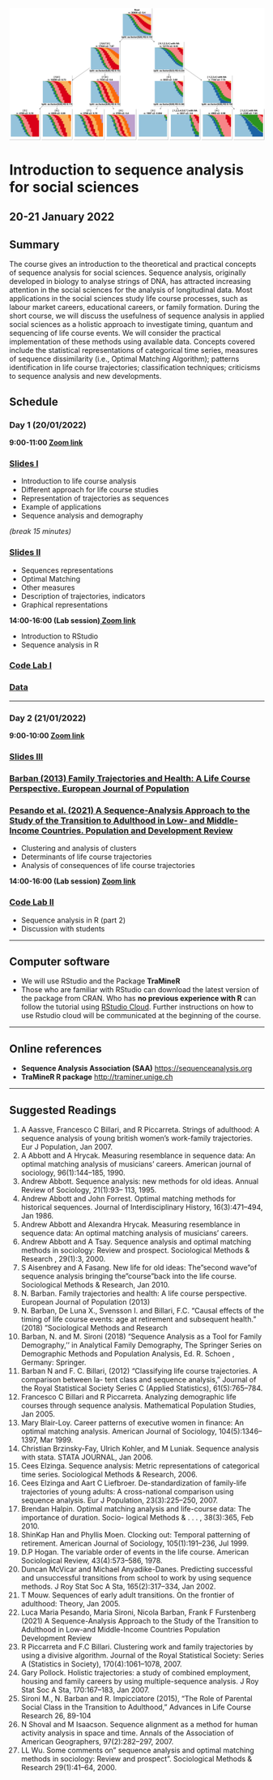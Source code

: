 ![](fg_bfseqtree.jpg)

# Introduction to sequence analysis for social sciences
## 20-21 January 2022

## Summary
The course gives an introduction to the theoretical and practical concepts of sequence analysis for social sciences. Sequence analysis, originally developed in biology to analyse strings of DNA, has attracted increasing attention in the social sciences for the analysis of longitudinal data. Most applications in the social sciences study life course processes, such as labour market careers, educational careers, or family formation. During the short course, we will discuss the usefulness of sequence analysis in applied social sciences as a holistic approach to investigate timing, quantum and sequencing of life course events. We will consider the practical implementation of these methods using available data. Concepts covered include the statistical representations of categorical time series, measures of sequence dissimilarity (i.e., Optimal Matching Algorithm); patterns identification in life course trajectories; classification techniques; criticisms to sequence analysis and new developments. 

## Schedule

### Day 1 (20/01/2022)

**9:00-11:00 [ Zoom link](https://unibo.zoom.us/j/92861666359?pwd=K2hWc25adk9JQlRYZEc0RHpEdzN1UT09)**

### [Slides I](/Lecture1/lecture1.html)
* Introduction to life course analysis
* Different approach for life course studies
* Representation of trajectories as sequences
* Example of applications
* Sequence analysis and demography

*(break 15 minutes)*

### [Slides II](/Lecture2/lecture2.pdf)
 * Sequences representations
 * Optimal Matching
 * Other measures
 * Description of trajectories, indicators 
 * Graphical representations 



**14:00-16:00 (Lab session)[ Zoom link ](https://unibo.zoom.us/j/98328688737?pwd=RWVJUytrTUFaQmhCVE9tb0lQZkJTUT09)**

* Introduction  to RStudio
* Sequence analysis in R 

### [Code Lab I](SintaxLab1.R)
### [Data](DataLab1.csv)
---
### Day 2 (21/01/2022)

**9:00-10:00 [ Zoom link ](https://unibo.zoom.us/j/97873746960?pwd=TmFWWDFpSEZzM2pKRWdDVHpvQXZqQT09)**

### [Slides III](/Lecture3/lecture3.pdf)

### [Barban (2013) Family Trajectories and Health: A Life Course Perspective. European Journal of Population](Barban2013_Article_FamilyTrajectoriesAndHealthALi.pdf)
### [Pesando et al. (2021) A Sequence-Analysis Approach to the Study of the Transition to Adulthood in Low- and Middle-Income Countries. Population and Development Review ](https://discovery.ucl.ac.uk/id/eprint/10131560/1/padr.12425.pdf)
* Clustering and analysis of clusters
* Determinants of life course trajectories
* Analysis of consequences of life course trajectories 


**14:00-16:00 (Lab session)  [ Zoom link](https://unibo.zoom.us/j/92518912061?pwd=RjU4ZSt0Zmc2bDJZWnZZLzNERmdPUT09)**

### [Code Lab II](SintaxLab2.R)

* Sequence analysis in R (part 2)
* Discussion with students

---



## Computer software


* We will use RStudio and the Package **TraMineR**
* Those who are familiar with RStudio can  download the latest version of the package from CRAN. Who has **no previous experience with R** can follow the tutorial using [RStudio Cloud](https://rstudio.cloud). Further instructions on how to use Rstudio cloud will be communicated at the beginning of the course. 
---

## Online references

* **Sequence Analysis Association (SAA)** https://sequenceanalysis.org
* **TraMineR R package** http://traminer.unige.ch
---
## Suggested Readings

1.	A Aassve, Francesco C Billari, and R Piccarreta. Strings of adulthood: A sequence analysis of young british women’s work-family trajectories. Eur J Population, Jan 2007. 
2.	A Abbott and A Hrycak. Measuring resemblance in sequence data: An optimal matching analysis of musicians’ careers. American journal of sociology, 96(1):144–185, 1990. 
3.	Andrew Abbott. Sequence analysis: new methods for old ideas. Annual Review of Sociology, 21(1):93– 113, 1995. 
4.	Andrew Abbott and John Forrest. Optimal matching methods for historical sequences. Journal of Interdisciplinary History, 16(3):471–494, Jan 1986. 
5.	Andrew Abbott and Alexandra Hrycak. Measuring resemblance in sequence data: An optimal matching analysis of musicians’ careers. 
6.	Andrew Abbott and A Tsay. Sequence analysis and optimal matching methods in sociology: Review and prospect. Sociological Methods & Research , 29(1):3, 2000. 
7.	S Aisenbrey and A Fasang. New life for old ideas: The”second wave”of sequence analysis bringing the”course”back into the life course. Sociological Methods & Research, Jan 2010. 
8. N. Barban. Family trajectories and health: A life course perspective. European Journal of Population (2013)
9. N. Barban, De Luna X., Svensson I. and Billari, F.C. “Causal effects of the timing of life course events: age at retirement and subsequent health.” (2018) ”Sociological Methods and Research 
10. Barban, N. and M. Sironi (2018) “Sequence Analysis as a Tool for Family Demography,’’ in Analytical Family Demography, The Springer Series on Demographic Methods and Population Analysis, Ed. R. Schoen , Germany: Springer.
11. Barban N and F. C. Billari, (2012) “Classifying life course trajectories. A comparison between la- tent class and sequence analysis,” Journal of the Royal Statistical Society Series C (Applied Statistics), 61(5):765–784.
12.	Francesco C Billari and R Piccarreta. Analyzing demographic life courses through sequence analysis. Mathematical Population Studies, Jan 2005. 
13.	Mary Blair-Loy. Career patterns of executive women in finance: An optimal matching analysis. American Journal of Sociology, 104(5):1346–1397, Mar 1999. 
14.	Christian Brzinsky-Fay, Ulrich Kohler, and M Luniak. Sequence analysis with stata. STATA JOURNAL, Jan 2006. 
15.	Cees Elzinga. Sequence analysis: Metric representations of categorical time series. Sociological Methods & Research,  2006. 
16.	Cees Elzinga and Aart C Liefbroer. De-standardization of family-life trajectories of young adults: A cross-national comparison using sequence analysis. Eur J Population, 23(3):225–250, 2007. 
17.	Brendan Halpin. Optimal matching analysis and life-course data: The importance of duration. Socio- logical Methods & . . . , 38(3):365, Feb 2010. 
18.	ShinKap Han and Phyllis Moen. Clocking out: Temporal patterning of retirement. American Journal of Sociology, 105(1):191–236, Jul 1999. 
19.	D.P Hogan. The variable order of events in the life course. American Sociological Review, 43(4):573–586, 1978. 
20.	Duncan McVicar and Michael Anyadike-Danes. Predicting successful and unsuccessful transitions from school to work by using sequence methods. J Roy Stat Soc A Sta, 165(2):317–334, Jan 2002. 
21.	T Mouw. Sequences of early adult transitions. On the frontier of adulthood: Theory, Jan 2005. 
22. Luca Maria Pesando, Maria Sironi, Nicola Barban, Frank F Furstenberg (2021) A Sequence-Analysis Approach to the Study of the Transition to Adulthood in Low-and Middle-Income Countries Population Development Review
23.	R Piccarreta and F.C Billari. Clustering work and family trajectories by using a divisive algorithm. 
Journal of the Royal Statistical Society: Series A (Statistics in Society), 170(4):1061–1078, 2007. 
24.	Gary Pollock. Holistic trajectories: a study of combined employment, housing and family careers by 
using multiple-sequence analysis. J Roy Stat Soc A Sta, 170:167–183, Jan 2007. 
25. Sironi M., N. Barban and R. Impicciatore (2015), “The Role of Parental Social Class in the Transition to Adulthood,” Advances in Life Course Research 26, 89-104
26.	N Shoval and M Isaacson. Sequence alignment as a method for human activity analysis in space and 
time. Annals of the Association of American Geographers, 97(2):282–297, 2007. 
27.  LL Wu. Some comments on” sequence analysis and optimal matching methods in sociology: Review 
and prospect”. Sociological Methods & Research 29(1):41–64, 2000. 





